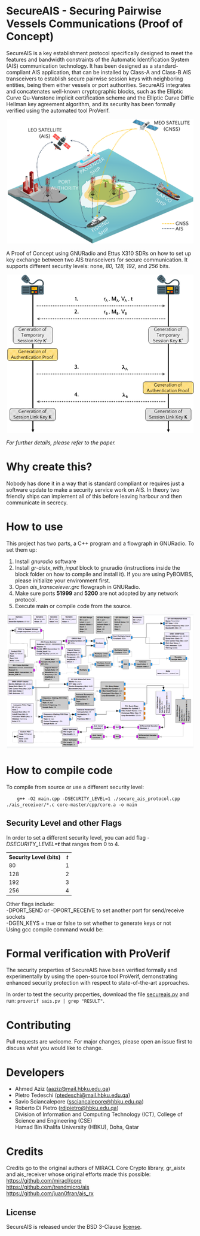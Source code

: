 # SecureAIS - Securing Pairwise Vessels Communications (Proof of Concept)
SecureAIS is a key establishment protocol specifically designed to meet the features and bandwidth constraints of the Automatic Identification System (AIS) communication technology. It has been designed as a standard-compliant AIS application, that can be installed by Class-A and Class-B AIS transceivers to establish secure pairwise session keys with neighboring entities, being them either vessels or port authorities. SecureAIS integrates and concatenates well-known cryptographic blocks, such as the Elliptic Curve Qu-Vanstone implicit certification scheme and the Elliptic Curve Diffie Hellman key agreement algorithm, and its security has been formally verified using the automated tool ProVerif.

<p align="center">
     <img alt="ais_tranceiver_flowgraph" src="./images/scenario.png" width="500">
</p>

A Proof of Concept using GNURadio and Ettus X310 SDRs on how to set up key exchange between two AIS transceivers for secure communication. It supports different security levels: none, <i>80, 128, 192,</i> and <i>256</i> bits.

<p align="center">
     <img alt="ais_tranceiver_flowgraph" src="./images/key-agr.png" width="500">
</p>

<i>For further details, please refer to the paper.</i>

# Why create this?
Nobody has done it in a way that is standard compliant or requires just a software update to make a security service work on AIS. In theory two friendly ships can implement all of this before leaving harbour and then communicate in secrecy.

# How to use
This project has two parts, a C++ program and a flowgraph in GNURadio. To set them up: </br>
1) Install <i>gnuradio</i> software <br />
2) Install <i>gr-aistx_with_input</i> block to gnuradio (instructions inside the block folder on how to compile and install it). If you are using PyBOMBS, please initialize your environment first. <br />
3) Open <i>ais_transceiever.grc</i> flowgraph in GNURadio.  <br />
4) Make sure ports <b>51999</b> and <b>5200</b> are not adopted by any network protocol. <br />
5) Execute main or compile code from the source.<br />

<p align="center">
     <img alt="ais_tranceiver_flowgraph" src="./images/ais_tranceiver_flowgraph.png" width="500">
</p>

# How to compile code
To compile from source or use a different security level:
```
    g++ -O2 main.cpp -DSECURITY_LEVEL=1 ./secure_ais_protocol.cpp ./ais_receiver/*.c core-master/cpp/core.a -o main
```
## Security Level and other Flags
In order to set a different security level, you can add flag <i>-DSECURITY_LEVEL=<b>t</b></i> that ranges from 0 to 4.

<table>
  <tr>
    <th><b>Security Level (bits)</b></th>
    <th><i><b>t</b></i></th>
  </tr>
  <tr>
    <td>80</td>
    <td>1</td>
  </tr>
  <tr>
    <td>128</td>
    <td>2</td>
  </tr>
  <tr>
    <td>192</td>
    <td>3</td>
  </tr>
  <tr>
    <td>256</td>
    <td>4</td>
  </tr>
</table>

Other flags include: <br />
    -DPORT_SEND or -DPORT_RECEIVE to set another port for send/receive sockets <br />
    -DGEN_KEYS = true or false to set whether to generate keys or not <br />
Using gcc compile command would be: <br />

# Formal verification with ProVerif
The security properties of SecureAIS have been verified formally and experimentally by using the open-source tool ProVerif, demonstrating enhanced security protection with respect to state-of-the-art approaches.

In order to test the security properties, download the file <a href="sais.pv">secureais.pv</a> and run: `proverif sais.pv | grep "RESULT"`.

# Contributing
Pull requests are welcome. For major changes, please open an issue first to discuss what you would like to change.

# Developers
- Ahmed Aziz             (<aaziz@mail.hbku.edu.qa>)<br />
- Pietro Tedeschi        (<ptedeschi@mail.hbku.edu.qa>)<br />
- Savio Sciancalepore    (<ssciancalepore@hbku.edu.qa>)<br />
- Roberto Di Pietro      (<rdipietro@hbku.edu.qa>)<br />
Division of Information and Computing Technology (ICT), College of Science and Engineering (CSE)<br />Hamad Bin Khalifa University (HBKU), Doha, Qatar<br />

# Credits
Credits go to the original authors of MIRACL Core Crypto library, gr_aistx and ais_receiver whose original efforts made this possible:
<br />
https://github.com/miracl/core  <br />
https://github.com/trendmicro/ais   <br />
https://github.com/juan0fran/ais_rx <br />

## License
SecureAIS is released under the BSD 3-Clause <a href="LICENSE">license</a>.
